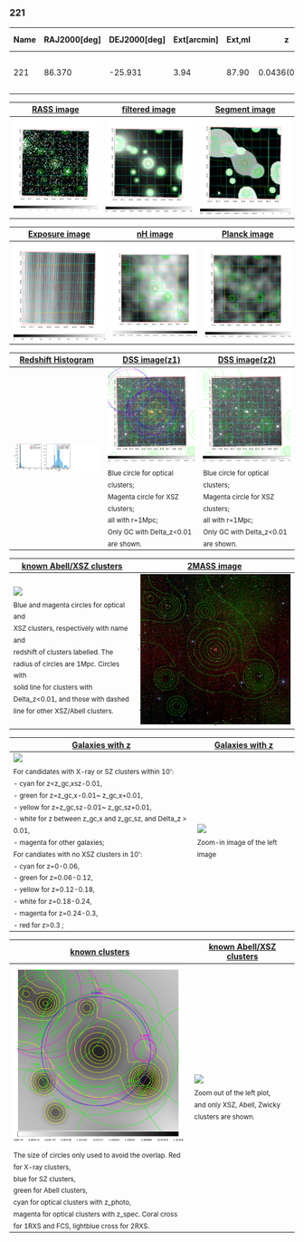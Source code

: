 <div STYLE="page-break-after: always;"></div>

### 221

|Name|RAJ2000[deg]|DEJ2000[deg] |Ext[arcmin]| Ext,ml | z | z_src| C|GC(XSZ,Delta_z<0.01)| GC(OPT,Delta_z<0.01)|GC| R_sig[arcmin] | R500[arcmin] | R500[Mpc]| CRsig[c/s] | CR500[c/s] |L500[1E44 erg/s]|F500[1E-12 erg/s/cm^2]| M500[1E14 Msun]|Tx[keV]|Cnt_sig|Beta|Rc[arcmin]|Comment|Alias|
|---|---|---|---|---|---|------|---|--------|---------|----------|---|---|---|---|---|---|---|---|---|---|---|---|---|---|
|221| 86.370| -25.931| 3.94| 87.90| 0.0436(0.005)| z1, z_xsz| B| MCXC, Tar, XB| A, N, W| A, MCXC, N, Tar, W, XB| 12.700| 12.191| 0.628| 0.188(0.033)| 0.186(0.033)| 0.151(0.021)| 3.381(0.477)| 0.73(0.05)| 1.79(0.08)| 99.9| 0.852(-0.140+0.104)| 5.584(-1.148+0.839)| -| k471|

|[RASS image](../image/221/221_img.pdf)|[filtered image](../image/221/221_fil.pdf)|[Segment image](../image/221/221_seg.pdf)|
|-------------------|--------------------|-------------------|
| <img src="../image/221/221_img.png" width="300">  | <img src="../image/221/221_fil.png" width="300">   | <img src="../image/221/221_seg.png" width="300">  |

|[Exposure image](../image/221/221_mex.pdf)| [nH image](../image/221/221_nh.pdf)| [Planck image](../image/221/221_p.pdf)|
|-------------------|--------------------|-------------------|
|<img src="../image/221/221_mex.png" width="300">   | <img src="../image/221/221_nh.png" width="300">    | <img src="../image/221/221_p.png" width="300"> |

|[Redshift Histogram](../image/221/221_zg.pdf) | [DSS image(z1)](../image/221/221_dss_z1.pdf)      |  [DSS image(z2)](../image/221/221_dss_z2.pdf)    |
|-------------------|--------------------|-------------------|
|<img src="../image/221/221_zg.png" width="300"> |<img src="../image/221/221_dss_z1.png" width="300"> <sub><br>Blue circle for optical clusters; <br>Magenta circle for XSZ clusters; <br>all with r=1Mpc; <br>Only GC with Delta_z<0.01 are shown. </sub>| <img src="../image/221/221_dss_z2.png" width="300"><sub><br>Blue circle for optical clusters; <br>Magenta circle for XSZ clusters; <br>all with r=1Mpc; <br>Only GC with Delta_z<0.01 are shown. </sub> |

|[known Abell/XSZ clusters](../image/221/221_m.pdf) | [2MASS image](../image/221/221_2mass.pdf)      |
|-------------------|-------------------|
|<img src=../image/221/221_m.png width="300"> <br><sub>Blue and magenta circles for optical and <br>XSZ clusters, respectively with name and <br>redshift of clusters labelled. The <br>radius of circles are 1Mpc. Circles with <br>solid line for clusters with <br>Delta_z<0.01, and those with dashed <br>line for other XSZ/Abell clusters.        </sub>|<img src="../image/221/221_2mass.png" width="300">  |

|[Galaxies with z](../image/221/221_opt_ned.pdf) |[Galaxies with z](../image/221/221_opt_ned_zoom.pdf) |
|-------------------|-------------------|
| <img src=../image/221/221_opt_ned.png width="300"> <br><sub> For candidates with X-ray or SZ clusters within 10': <br> - cyan for z<z_gc,xsz-0.01, <br> - green for z=z_gc,x-0.01~ z_gc,x+0.01, <br> - yellow for z=z_gc,sz-0.01~ z_gc,sz+0.01, <br> - white for z between z_gc,x and z_gc,sz, and Delta_z > 0.01, <br> - magenta for other galaxies; <br>For candiates with no XSZ clusters in 10': <br> - cyan for z=0-0.06, <br> - green for z=0.06-0.12, <br> - yellow for z=0.12-0.18, <br> - white for z=0.18-0.24, <br> - magenta for z=0.24-0.3, <br> - red for z>0.3 ;  </sub>|<img src=../image/221/221_opt_ned_zoom.png width="300">  <br><sub> Zoom-in image of the left image</sub>|

|[known clusters](../image/221/221_gc.pdf) |[known Abell/XSZ clusters](../image/221/221_gc_large.pdf) |
|-------------------|-------------------|
| <img src=../image/221/221_gc.png width="300"> <br><sub> The size of circles only used to avoid the overlap. Red for X-ray clusters, <br> blue for SZ clusters, <br> green for Abell clusters, <br> cyan for optical clusters with z_photo, <br> magenta for optical clusters with z_spec. Coral cross for 1RXS and FCS, lightblue cross for 2RXS. </sub>|<img src=../image/221/221_gc_large.png width="300"> <br><sub> Zoom out of the left plot, <br> and only XSZ, Abell, Zwicky clusters are shown. </sub> |



